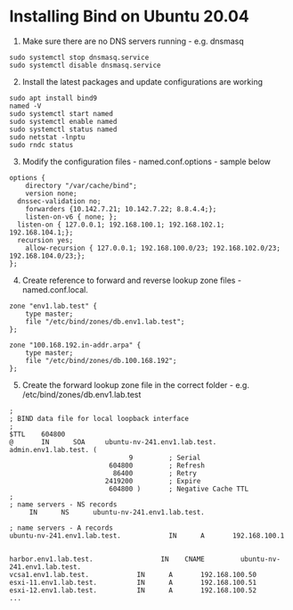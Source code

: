 # Installing Bind on Ubuntu 20.04

1. Make sure there are no DNS servers running - e.g. dnsmasq
```shell
sudo systemctl stop dnsmasq.service
sudo systemctl disable dnsmasq.service
```

2. Install the latest packages and update configurations are working
```shell
sudo apt install bind9
named -V
sudo systemctl start named
sudo systemctl enable named
sudo systemctl status named
sudo netstat -lnptu
sudo rndc status
```

3. Modify the configuration files - named.conf.options - sample below
```
options {
	directory "/var/cache/bind";
	version none;
  dnssec-validation no;
	forwarders {10.142.7.21; 10.142.7.22; 8.8.4.4;};
	listen-on-v6 { none; }; 
  listen-on { 127.0.0.1; 192.168.100.1; 192.168.102.1; 192.168.104.1;};
  recursion yes;
	allow-recursion { 127.0.0.1; 192.168.100.0/23; 192.168.102.0/23; 192.168.104.0/23;};
};
```

4. Create reference to forward and reverse lookup zone files - named.conf.local.
```
zone "env1.lab.test" {
    type master;
    file "/etc/bind/zones/db.env1.lab.test";
};

zone "100.168.192.in-addr.arpa" {
    type master;
    file "/etc/bind/zones/db.100.168.192";
};
```

5. Create the forward lookup zone file in the correct folder - e.g. /etc/bind/zones/db.env1.lab.test
```
;
; BIND data file for local loopback interface
;
$TTL    604800
@       IN      SOA     ubuntu-nv-241.env1.lab.test. admin.env1.lab.test. (
                              9         ; Serial
                         604800         ; Refresh
                          86400         ; Retry
                        2419200         ; Expire
                         604800 )       ; Negative Cache TTL
;
; name servers - NS records
     IN      NS      ubuntu-nv-241.env1.lab.test.

; name servers - A records
ubuntu-nv-241.env1.lab.test.            IN      A       192.168.100.1


harbor.env1.lab.test.			      IN 	CNAME	      ubuntu-nv-241.env1.lab.test.
vcsa1.env1.lab.test.            IN      A       192.168.100.50
esxi-11.env1.lab.test.          IN      A       192.168.100.51
esxi-12.env1.lab.test.          IN      A       192.168.100.52
...
```
